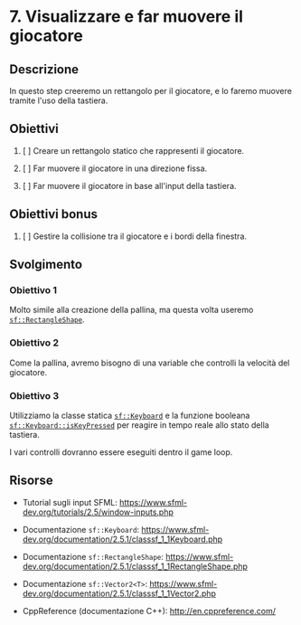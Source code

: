# 7. Visualizzare e far muovere il giocatore

## Descrizione

In questo step creeremo un rettangolo per il giocatore, e lo faremo muovere tramite l'uso della tastiera.

## Obiettivi

1. [ ] Creare un rettangolo statico che rappresenti il giocatore.

2. [ ] Far muovere il giocatore in una direzione fissa.

3. [ ] Far muovere il giocatore in base all'input della tastiera.

## Obiettivi bonus

1. [ ] Gestire la collisione tra il giocatore e i bordi della finestra.

## Svolgimento

### Obiettivo 1

Molto simile alla creazione della pallina, ma questa volta useremo [`sf::RectangleShape`](https://www.sfml-dev.org/documentation/2.5.1/classsf_1_1RectangleShape.php).

### Obiettivo 2

Come la pallina, avremo bisogno di una variable che controlli la velocità del giocatore.

### Obiettivo 3

Utilizziamo la classe statica [`sf::Keyboard`](https://www.sfml-dev.org/documentation/2.5.1/classsf_1_1Keyboard.php) e la funzione booleana [`sf::Keyboard::isKeyPressed`](https://www.sfml-dev.org/documentation/2.5.1/classsf_1_1Keyboard.php#a80a04b2f53005886957f49eee3531599) per reagire in tempo reale allo stato della tastiera.

I vari controlli dovranno essere eseguiti dentro il game loop.

## Risorse

- Tutorial sugli input SFML: https://www.sfml-dev.org/tutorials/2.5/window-inputs.php

- Documentazione `sf::Keyboard`: https://www.sfml-dev.org/documentation/2.5.1/classsf_1_1Keyboard.php

- Documentazione `sf::RectangleShape`: https://www.sfml-dev.org/documentation/2.5.1/classsf_1_1RectangleShape.php

- Documentazione `sf::Vector2<T>`: https://www.sfml-dev.org/documentation/2.5.1/classsf_1_1Vector2.php

- CppReference (documentazione C++): http://en.cppreference.com/
